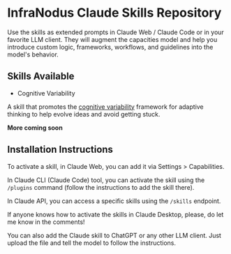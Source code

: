 # InfraNodus Claude Skills Repository

Use the skills as extended prompts in Claude Web / Claude Code or in your favorite LLM client. They will augment the capacities model and help you introduce custom logic, frameworks, workflows, and guidelines into the model's behavior.

## Skills Available

- Cognitive Variability

A skill that promotes the [cognitive variability](https://infranodus.com/about/cognitive-variability) framework for adaptive thinking to help evolve ideas and avoid getting stuck.

**More coming soon**

## Installation Instructions

To activate a skill, in Claude Web, you can add it via Settings > Capabilities.

In Claude CLI (Claude Code) tool, you can activate the skill using the `/plugins` command (follow the instructions to add the skill there).

In Claude API, you can access a specific skills using the `/skills` endpoint.

If anyone knows how to activate the skills in Claude Desktop, please, do let me know in the comments!

You can also add the Claude skill to ChatGPT or any other LLM client. Just upload the file and tell the model to follow the instructions.
